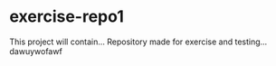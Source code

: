 # exercise-repo1
This project will contain...
Repository made for exercise and testing...
dawuywofawf

